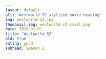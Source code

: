 ```yaml
---
layout: default
alt: 'Westworld S2 stylized movie heading'
img: westworld-s2.jpg
thumbnail-img: westworld-s2-small.png
date: 2020-01-01
title: 'Westworld S2'
old: true
rating: good
subhead: Season 2
---
```

